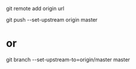 
git remote add origin url

git push --set-upstream origin master

# or

git branch --set-upstream-to=origin/master master
